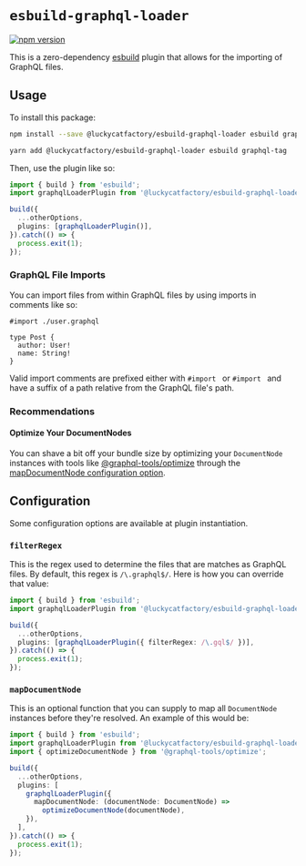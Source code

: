 # `esbuild-graphql-loader`

[![npm version](https://badge.fury.io/js/%40luckycatfactory%2Fesbuild-graphql-loader.svg)](https://badge.fury.io/js/%40luckycatfactory%2Fesbuild-graphql-loader)

This is a zero-dependency [esbuild](https://github.com/evanw/esbuild) plugin that allows for the importing of GraphQL files.

## Usage

To install this package:

```sh
npm install --save @luckycatfactory/esbuild-graphql-loader esbuild graphql-tag
```

```sh
yarn add @luckycatfactory/esbuild-graphql-loader esbuild graphql-tag
```

Then, use the plugin like so:

```ts
import { build } from 'esbuild';
import graphqlLoaderPlugin from '@luckycatfactory/esbuild-graphql-loader';

build({
  ...otherOptions,
  plugins: [graphqlLoaderPlugin()],
}).catch(() => {
  process.exit(1);
});
```

### GraphQL File Imports

You can import files from within GraphQL files by using imports in comments like so:

```gql
#import ./user.graphql

type Post {
  author: User!
  name: String!
}
```

Valid import comments are prefixed either with `#import ` or `#import ` and have a suffix of a path relative from the GraphQL file's path.

### Recommendations

#### Optimize Your DocumentNodes

You can shave a bit off your bundle size by optimizing your `DocumentNode` instances with tools like [@graphql-tools/optimize](https://www.graphql-tools.com/docs/api/modules/optimize) through the [mapDocumentNode configuration option](https://github.com/luckycatfactory/esbuild-graphql-loader#mapdocumentnode).

## Configuration

Some configuration options are available at plugin instantiation.

### `filterRegex`

This is the regex used to determine the files that are matches as GraphQL files.
By default, this regex is `/\.graphql$/`.
Here is how you can override that value:

```ts
import { build } from 'esbuild';
import graphqlLoaderPlugin from '@luckycatfactory/esbuild-graphql-loader';

build({
  ...otherOptions,
  plugins: [graphqlLoaderPlugin({ filterRegex: /\.gql$/ })],
}).catch(() => {
  process.exit(1);
});
```

### `mapDocumentNode`

This is an optional function that you can supply to map all `DocumentNode` instances before they're resolved.
An example of this would be:

```ts
import { build } from 'esbuild';
import graphqlLoaderPlugin from '@luckycatfactory/esbuild-graphql-loader';
import { optimizeDocumentNode } from '@graphql-tools/optimize';

build({
  ...otherOptions,
  plugins: [
    graphqlLoaderPlugin({
      mapDocumentNode: (documentNode: DocumentNode) =>
        optimizeDocumentNode(documentNode),
    }),
  ],
}).catch(() => {
  process.exit(1);
});
```
